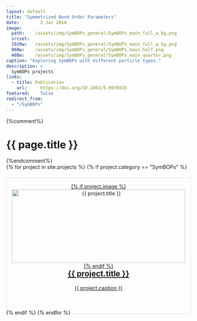 ```yaml
---
layout: default
title: "Symmetrized Bond Order Parameters"
date:        2 Jan 2014
image: 
  path:    /assets/img/SymBOPs_general/SymBOPs_main_full_w_bg.png
  srcset:
  1920w:   /assets/img/SymBOPs_general/SymBOPs_main_full_w_bg.png
  960w:    /assets/img/SymBOPs_general/SymBOPs_main_half.png
  480w:    /assets/img/SymBOPs_general/SymBOPs_main_quarter.png
caption: "Exploring SymBOPs with different particle types."
description: >
  SymBOPs projects
links:
  - title: Publication
    url:     https://doi.org/10.1063/5.0076915
featured:    false
redirect_from:
  - "/SymBOPs"
---
```



{%comment%}
<h1>{{ page.title }}</h1>
{%endcomment%}

<div class="grid">
  {% for project in site.projects %}
    {% if project.category == "SymBOPs" %}
      <div class="grid-item">
        <a href="{{ project.url }}">
          {% if project.image %}
            <img src="{{ project.image.path }}" alt="{{ project.title }}">
          {% endif %}
          <h2>{{ project.title }}</h2>
          <p>{{ project.caption }}</p>
        </a>
      </div>
    {% endif %}
  {% endfor %}
</div>

<style>
  .grid {
    display: grid;
    grid-template-columns: repeat(auto-fit, minmax(300px, 1fr));
    gap: 20px;
  }
  .grid-item {
    display: flex;
    flex-direction: column;
    justify-content: space-between;
    height: 100%;
    border: 1px solid #ddd;
    padding: 15px;
    text-align: center;
    transition: transform 0.3s ease;
  }
  .grid-item:hover {
    transform: scale(1.05);
  }
  .grid-item img {
    width: 100%;
    height: 200px;
    object-fit: cover;
  }
  .grid-item h2 {
    margin-top: auto;
  }
</style>
